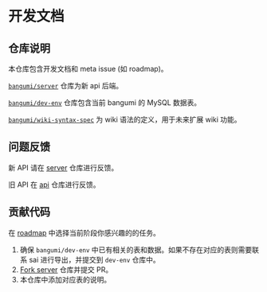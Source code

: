 # 开发文档

## 仓库说明

本仓库包含开发文档和 meta issue (如 roadmap)。

[`bangumi/server`](https://github.com/bangumi/server) 仓库为新 api 后端。

[`bangumi/dev-env`](https://github.com/bangumi/dev-env) 仓库包含当前 bangumi 的 MySQL 数据表。

[`bangumi/wiki-syntax-spec`](https://github.com/bangumi/dev-env) 为 wiki 语法的定义，用于未来扩展 wiki 功能。

## 问题反馈

新 API 请在 [server](https://github.com/bangumi/server) 仓库进行反馈。

旧 API 在 [api](https://github.com/bangumi/api) 仓库进行反馈。

## 贡献代码

在 [roadmap](https://github.com/bangumi/dev-docs/issues/1) 中选择当前阶段你感兴趣的的任务。

1. 确保 `bangumi/dev-env` 中已有相关的表和数据。如果不存在对应的表则需要联系 sai 进行导出，并提交到 `dev-env` 仓库中。
2. [Fork server](https://github.com/bangumi/server/fork) 仓库并提交 PR。
3. 本仓库中添加对应表的说明。
